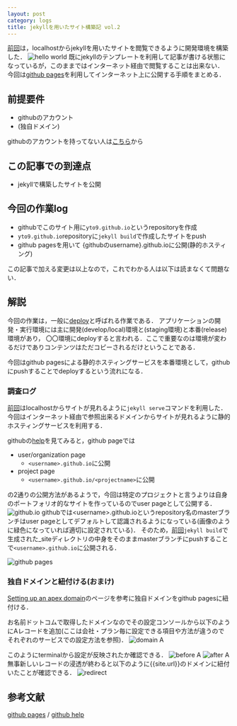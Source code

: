 ```yaml
---
layout: post
category: logs
title: jekyllを用いたサイト構築記 vol.2
---
```


[前回]()は，localhostからjekyllを用いたサイトを閲覧できるように開発環境を構築した．
![hello world](/images/hello.png)
既にjekyllのテンプレートを利用して記事が書ける状態になっているが，このままではインターネット経由で閲覧することは出来ない．
今回は[github pages](https://pages.github.com/)を利用してインターネット上に公開する手順をまとめる．

## 前提要件
- githubのアカウント
- (独自ドメイン)

githubのアカウントを持ってない人は[こちら](https://github.com/)から
## この記事での到達点
- jekyllで構築したサイトを公開


## 今回の作業log
- githubでこのサイト用に`yto9.github.io`というrepositoryを作成 
- `yto9.github.io`repositoryに`jekyll build`で作成したサイトをpush
- github pagesを用いて {githubのusername}.github.ioに公開(静的ホスティング)

この記事で加える変更は以上なので，これでわかる人は以下は読まなくて問題ない．

## 解説
今回の作業は，一般に[deploy]()と呼ばれる作業である．
アプリケーションの開発・実行環境には主に開発(develop/local)環境と(staging環境)と本番(release)環境があり，
〇〇環境にdeployすると言われる．ここで重要なのは環境が変わるだけでありコンテンツはただコピーされるだけということである．

今回はgithub pagesによる静的ホスティングサービスを本番環境として，githubにpushすることでdeployするという流れになる．


### 調査ログ
[前回]()はlocalhostからサイトが見れるように`jekyll serve`コマンドを利用した．
今回はインターネット経由で参照出来るドメインからサイトが見れるように静的ホスティングサービスを利用する．

githubの[help](https://help.github.com/articles/user-organization-and-project-pages/)を見てみると，github pageでは
- user/organization page
    - `<username>.github.io`に公開
- project page
    - `<username>.github.io/<projectname>`に公開

の2通りの公開方法があるようで，今回は特定のプロジェクトと言うよりは自身のポートフォリオ的なサイトを作っているのでuser pageとして公開する．
![github.io](/images/after_setting.png)
githubでは\<username\>.github.ioというrepository名のmasterブランチはuser pageとしてデフォルトして認識されるようになっている(画像のように緑色になっていれば適切に設定されている)．
そのため，[前回]()`jekyll build`で生成された_siteディレクトリの中身をそのままmasterブランチにpushすることで`<username>.github.io`に公開される．

![github pages](/images/github_pages.png)

### 独自ドメインと紐付ける(おまけ)
[Setting up an apex domain](https://help.github.com/articles/setting-up-an-apex-domain/#configuring-a-records-with-your-dns-provider)のページを参考に独自ドメインをgithub pagesに紐付ける．

お名前ドットコムで取得したドメインなのでその設定コンソールから以下のようにAレコードを追加(ここは会社・プラン毎に設定できる項目や方法が違うのでそれぞれのサービスでの設定方法を参照)．
![domain A](/images/A.png)

このようにterminalから設定が反映されたか確認できる．
![before A](/images/before_arecord.png)
![after A](/images/after_arecord.png)
無事新しいレコードの浸透が終わると以下のように{{site.url}}のドメインに紐付いたことが確認できる．
![redirect](/images/redirect.png)

## 参考文献
[github pages](https://pages.github.com/) /
[github help](https://help.github.com/categories/github-pages-basics/)
<!-- 静的ホスティングってサーバーとしてはどんな機構が動いてるんだろう(ex.README.mdにアクセスするとダウンローダが動く) -->
<!-- deployとか環境の話 -->
<!-- CNAMEってなんだろ -->
